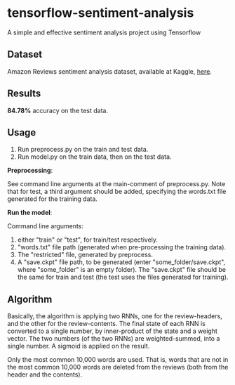 # tensorflow-sentiment-analysis
A simple and effective sentiment analysis project using Tensorflow


Dataset
-------
Amazon Reviews sentiment analysis dataset, available at Kaggle, [here](https://www.kaggle.com/bittlingmayer/amazonreviews).

Results
-------
**84.78%** accuracy on the test data.

Usage
-----
1. Run preprocess.py on the train and test data.
2. Run model.py on the train data, then on the test data.

**Preprocessing**:

See command line arguments at the main-comment of preprocess.py.
Note that for test, a third argument should be added, specifying the words.txt file generated for the training data.


**Run the model**:

Command line arguments:
1. either "train" or "test", for train/test respectively.
2. "words.txt" file path (generated when pre-processing the training data).
3. The "restricted" file, generated by preprocess.
4. A "save.ckpt" file path, to be generated (enter "some_folder/save.ckpt", where "some_folder" is an empty folder).
The "save.ckpt" file should be the same for train and test (the test uses the files generated for training).

Algorithm
---------
Basically, the algorithm is applying two RNNs, one for the review-headers, and the other for the review-contents.
The final state of each RNN is converted to a single number, by inner-product of the state and a weight vector.
The two numbers (of the two RNNs) are weighted-summed, into a single number. A sigmoid is applied on the result.

Only the most common 10,000 words are used.
That is, words that are not in the most common 10,000 words are deleted from the reviews (both from the header and the contents).
